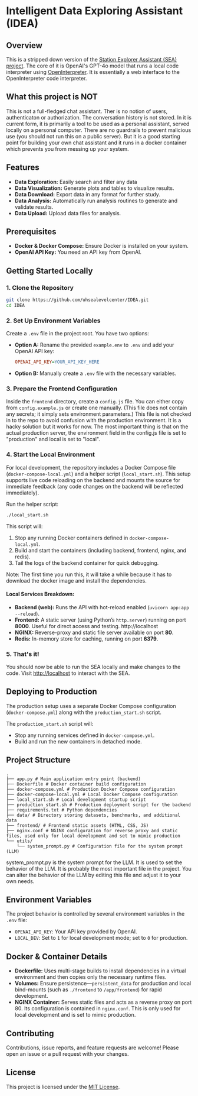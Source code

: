 # Intelligent Data Exploring Assistant (IDEA)

## Overview

This is a stripped down version of the [Station Explorer Assistant (SEA) project](https://github.com/uhsealevelcenter/slassi).
The core of it is OpenAI's GPT-4o model that runs a local code interpreter using [OpenInterpreter](https://github.com/OpenInterpreter/open-interpreter). It is essentially a web interface to the OpenInterpreter code interpreter.

## What this project is NOT
This is not a full-fledged chat assistant. Ther is no notion of users, authenticaton or authorization. The conversation history is not stored. In it is current form, 
it is primarily a tool to be used as a personal assistant, served locally on a personal computer. There are no guardrails
to prevent malicious use (you should not run this on a public server). But it is a good starting point for building your own chat assistant 
and it runs in a docker container which prevents you from messing up your system.

## Features

- **Data Exploration:** Easily search and filter any data
- **Data Visualization:** Generate plots and tables to visualize results.
- **Data Download:** Export data in any format for further study.
- **Data Analysis:** Automatically run analysis routines to generate and validate results.
- **Data Upload:** Upload data files for analysis.

## Prerequisites

- **Docker & Docker Compose:** Ensure Docker is installed on your system.
- **OpenAI API Key:** You need an API key from OpenAI.

## Getting Started Locally

### 1. Clone the Repository

```bash
git clone https://github.com/uhsealevelcenter/IDEA.git
cd IDEA
```

### 2. Set Up Environment Variables

Create a `.env` file in the project root. You have two options:

- **Option A:** Rename the provided `example.env` to `.env` and add your OpenAI API key:
  ```ini
  OPENAI_API_KEY=YOUR_API_KEY_HERE
  ```
- **Option B:** Manually create a `.env` file with the necessary variables.

### 3. Prepare the Frontend Configuration

Inside the `frontend` directory, create a `config.js` file. You can either copy from `config.example.js` or create one manually. (This file does not contain any secrets; it simply sets environment parameters.) This file is not checked in to the repo to avoid confusion with the production environment. It is a hacky solution but it works for now. The most important thing is that on the actual production server, the environment field in the config.js file is set to "production" and local is set to "local".

### 4. Start the Local Environment

For local development, the repository includes a Docker Compose file (`docker-compose-local.yml`) and a helper script (`local_start.sh`). This setup supports live code reloading on the backend and mounts the source for immediate feedback (any code changes on the backend will be reflected immediately).

Run the helper script:
```bash
./local_start.sh
```


This script will:
1. Stop any running Docker containers defined in `docker-compose-local.yml`.
2. Build and start the containers (including backend, frontend, nginx, and redis).
3. Tail the logs of the backend container for quick debugging.

Note: The first time you run this, it will take a while because it has to download the docker image and install the dependencies.

#### **Local Services Breakdown:**

- **Backend (web):** Runs the API with hot-reload enabled (`uvicorn app:app --reload`).
- **Frontend:** A static server (using Python’s `http.server`) running on port **8000**. Useful for direct access and testing. http://localhost
- **NGINX:** Reverse-proxy and static file server available on port **80**.
- **Redis:** In-memory store for caching, running on port **6379**.

### 5. That's it!

You should now be able to run the SEA locally and make changes to the code. Visit [http://localhost](http://localhost) to interact with the SEA.

## Deploying to Production

The production setup uses a separate Docker Compose configuration (`docker-compose.yml`) along with the `production_start.sh` script.

   
The `production_start.sh` script will:
- Stop any running services defined in `docker-compose.yml`.
- Build and run the new containers in detached mode.


## Project Structure
```
.
├── app.py # Main application entry point (backend)
├── Dockerfile # Docker container build configuration
├── docker-compose.yml # Production Docker Compose configuration
├── docker-compose-local.yml # Local Docker Compose configuration
├── local_start.sh # Local development startup script
├── production_start.sh # Production deployment script for the backend
├── requirements.txt # Python dependencies
├── data/ # Directory storing datasets, benchmarks, and additional data
├── frontend/ # Frontend static assets (HTML, CSS, JS)
├── nginx.conf # NGINX configuration for reverse proxy and static files, used only for local development and set to mimic production
└── utils/
    └── system_prompt.py # Configuration file for the system prompt (LLM)
```

system_prompt.py is the system prompt for the LLM. It is used to set the behavior of the LLM. It is probably the most important file in the project. You can alter the behavior of the LLM by editing this file and adjust it to your own needs.

## Environment Variables

The project behavior is controlled by several environment variables in the `.env` file:

- `OPENAI_API_KEY`: Your API key provided by OpenAI.
- `LOCAL_DEV`: Set to `1` for local development mode; set to `0` for production.

## Docker & Container Details

- **Dockerfile:** Uses multi-stage builds to install dependencies in a virtual environment and then copies only the necessary runtime files.
- **Volumes:** Ensure persistence—`persistent_data` for production and local bind-mounts (such as `./frontend` to `/app/frontend`) for rapid development.
- **NGINX Container:** Serves static files and acts as a reverse proxy on port 80. Its configuration is contained in `nginx.conf`. This is only used for local development and is set to mimic production.

## Contributing

Contributions, issue reports, and feature requests are welcome! Please open an issue or a pull request with your changes.

## License

This project is licensed under the [MIT License](LICENSE).
